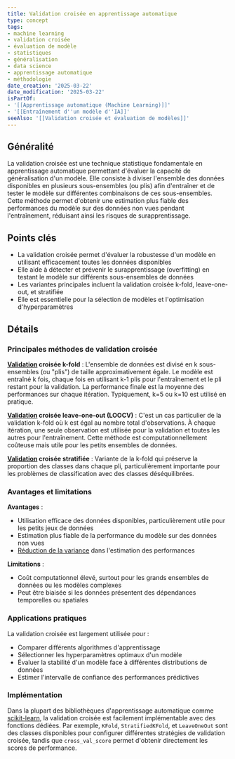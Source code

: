 ```yaml
---
title: Validation croisée en apprentissage automatique
type: concept
tags:
- machine learning
- validation croisée
- évaluation de modèle
- statistiques
- généralisation
- data science
- apprentissage automatique
- méthodologie
date_creation: '2025-03-22'
date_modification: '2025-03-22'
isPartOf:
- '[[Apprentissage automatique (Machine Learning)]]'
- '[[Entraînement d''un modèle d''IA]]'
seeAlso: '[[Validation croisée et évaluation de modèles]]'
---
```

## Généralité

La validation croisée est une technique statistique fondamentale en apprentissage automatique permettant d'évaluer la capacité de généralisation d'un modèle. Elle consiste à diviser l'ensemble des données disponibles en plusieurs sous-ensembles (ou plis) afin d'entraîner et de tester le modèle sur différentes combinaisons de ces sous-ensembles. Cette méthode permet d'obtenir une estimation plus fiable des performances du modèle sur des données non vues pendant l'entraînement, réduisant ainsi les risques de surapprentissage.

## Points clés

- La validation croisée permet d'évaluer la robustesse d'un modèle en utilisant efficacement toutes les données disponibles
- Elle aide à détecter et prévenir le surapprentissage (overfitting) en testant le modèle sur différents sous-ensembles de données
- Les variantes principales incluent la validation croisée k-fold, leave-one-out, et stratifiée
- Elle est essentielle pour la sélection de modèles et l'optimisation d'hyperparamètres

## Détails

### Principales méthodes de validation croisée

**[Validation](https://fr.wikipedia.org/wiki/Validation) croisée k-fold** : L'ensemble de données est divisé en k sous-ensembles (ou "plis") de taille approximativement égale. Le modèle est entraîné k fois, chaque fois en utilisant k-1 plis pour l'entraînement et le pli restant pour la validation. La performance finale est la moyenne des performances sur chaque itération. Typiquement, k=5 ou k=10 est utilisé en pratique.

**[Validation](https://fr.wikipedia.org/wiki/Validation) croisée leave-one-out (LOOCV)** : C'est un cas particulier de la validation k-fold où k est égal au nombre total d'observations. À chaque itération, une seule observation est utilisée pour la validation et toutes les autres pour l'entraînement. Cette méthode est computationnellement coûteuse mais utile pour les petits ensembles de données.

**[Validation](https://fr.wikipedia.org/wiki/Validation) croisée stratifiée** : Variante de la k-fold qui préserve la proportion des classes dans chaque pli, particulièrement importante pour les problèmes de classification avec des classes déséquilibrées.

### Avantages et limitations

**Avantages** :
- Utilisation efficace des données disponibles, particulièrement utile pour les petits jeux de données
- Estimation plus fiable de la performance du modèle sur des données non vues
- [Réduction de la variance](https://fr.wikipedia.org/wiki/Réduction_de_la_variance) dans l'estimation des performances

**Limitations** :
- Coût computationnel élevé, surtout pour les grands ensembles de données ou les modèles complexes
- Peut être biaisée si les données présentent des dépendances temporelles ou spatiales

### Applications pratiques

La validation croisée est largement utilisée pour :
- Comparer différents algorithmes d'apprentissage
- Sélectionner les hyperparamètres optimaux d'un modèle
- Évaluer la stabilité d'un modèle face à différentes distributions de données
- Estimer l'intervalle de confiance des performances prédictives

### Implémentation

Dans la plupart des bibliothèques d'apprentissage automatique comme [scikit-learn](https://fr.wikipedia.org/wiki/scikit-learn), la validation croisée est facilement implémentable avec des fonctions dédiées. Par exemple, `KFold`, `StratifiedKFold`, et `LeaveOneOut` sont des classes disponibles pour configurer différentes stratégies de validation croisée, tandis que `cross_val_score` permet d'obtenir directement les scores de performance.